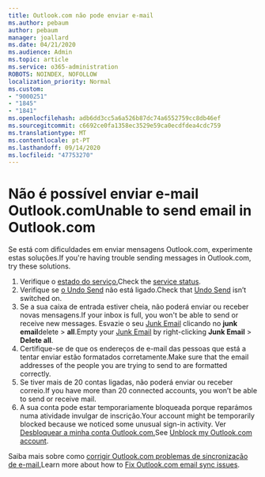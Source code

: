 ```yaml
---
title: Outlook.com não pode enviar e-mail
ms.author: pebaum
author: pebaum
manager: joallard
ms.date: 04/21/2020
ms.audience: Admin
ms.topic: article
ms.service: o365-administration
ROBOTS: NOINDEX, NOFOLLOW
localization_priority: Normal
ms.custom:
- "9000251"
- "1845"
- "1841"
ms.openlocfilehash: adb6dd3cc5a6a526b87dc74a6552759cc8db46ef
ms.sourcegitcommit: c6692ce0fa1358ec3529e59ca0ecdfdea4cdc759
ms.translationtype: MT
ms.contentlocale: pt-PT
ms.lasthandoff: 09/14/2020
ms.locfileid: "47753270"
---
```

# <a name="unable-to-send-email-in-outlookcom"></a><span data-ttu-id="47287-102">Não é possível enviar e-mail Outlook.com</span><span class="sxs-lookup"><span data-stu-id="47287-102">Unable to send email in Outlook.com</span></span>

<span data-ttu-id="47287-103">Se está com dificuldades em enviar mensagens Outlook.com, experimente estas soluções.</span><span class="sxs-lookup"><span data-stu-id="47287-103">If you're having trouble sending messages in Outlook.com, try these solutions.</span></span>

1. <span data-ttu-id="47287-104">Verifique o [estado do serviço.](https://go.microsoft.com/fwlink/p/?linkid=837482)</span><span class="sxs-lookup"><span data-stu-id="47287-104">Check the [service status](https://go.microsoft.com/fwlink/p/?linkid=837482).</span></span> 
2. <span data-ttu-id="47287-105">Verifique se [o Undo Send](https://outlook.live.com/mail/options/mail/messageContent/undoSend) não está ligado.</span><span class="sxs-lookup"><span data-stu-id="47287-105">Check that [Undo Send](https://outlook.live.com/mail/options/mail/messageContent/undoSend) isn’t switched on.</span></span>
3. <span data-ttu-id="47287-106">Se a sua caixa de entrada estiver cheia, não poderá enviar ou receber novas mensagens.</span><span class="sxs-lookup"><span data-stu-id="47287-106">If your inbox is full, you won't be able to send or receive new messages.</span></span> <span data-ttu-id="47287-107">Esvazie o seu [Junk Email](https://outlook.live.com/mail/junkemail) clicando no **junk email**delete  >  **all**.</span><span class="sxs-lookup"><span data-stu-id="47287-107">Empty your [Junk Email](https://outlook.live.com/mail/junkemail) by right-clicking **Junk Email** > **Delete all**.</span></span>
4. <span data-ttu-id="47287-108">Certifique-se de que os endereços de e-mail das pessoas que está a tentar enviar estão formatados corretamente.</span><span class="sxs-lookup"><span data-stu-id="47287-108">Make sure that the email addresses of the people you are trying to send to are formatted correctly.</span></span>
5. <span data-ttu-id="47287-109">Se tiver mais de 20 contas ligadas, não poderá enviar ou receber correio.</span><span class="sxs-lookup"><span data-stu-id="47287-109">If you have more than 20 connected accounts, you won’t be able to send or receive mail.</span></span>
6. <span data-ttu-id="47287-110">A sua conta pode estar temporariamente bloqueada porque reparámos numa atividade invulgar de inscrição.</span><span class="sxs-lookup"><span data-stu-id="47287-110">Your account might be temporarily blocked because we noticed some unusual sign-in activity.</span></span> <span data-ttu-id="47287-111">Ver [Desbloquear a minha conta Outlook.com.](https://support.office.com/article/f4ad2701-d166-4d8b-8a6a-9af2a1f8a4c4)</span><span class="sxs-lookup"><span data-stu-id="47287-111">See [Unblock my Outlook.com account](https://support.office.com/article/f4ad2701-d166-4d8b-8a6a-9af2a1f8a4c4).</span></span>

<span data-ttu-id="47287-112">Saiba mais sobre como [corrigir Outlook.com problemas de sincronização de e-mail.](https://support.office.com/article/d39e3341-8d79-4bf1-b3c7-ded602233642)</span><span class="sxs-lookup"><span data-stu-id="47287-112">Learn more about how to [Fix Outlook.com email sync issues](https://support.office.com/article/d39e3341-8d79-4bf1-b3c7-ded602233642).</span></span>